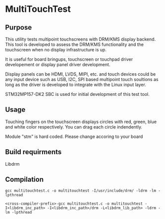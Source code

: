 MultiTouchTest
=======

## Purpose
This utility tests multipoint touchscreens with DRM/KMS display backend.
This tool is developed to assess the DRM/KMS functionality and the touchscreen when no display infrastructure is up.

It is useful for board bringups, touchscreen or touchpad driver developement or display panel driver development.

Display panels can be HDMI, LVDS, MIPI, etc. and touch devices could be any input device such as USB, I2C, SPI based multipoint touch soultions as long as the driver is developed to integrate with the Linux input layer.

STM32MP157-DK2 SBC is used for initial development of this test tool. 

## Usage
Touching fingers on the touchscreen displays circles with red, green, blue and white color respectively. You can drag each circle indendently.

Module "stm" is hard coded. Please change accoring to your board

## Build requirments
Libdrm

## Compilation
```
gcc multitouchtest.c -o multitouchtest -I/usr/include/drm/ -ldrm -lm -lpthread
```
```
<cross-compiler-prefix>-gcc multitouchtest.c -o multitouchtest -I<libdrm_inc_path> -I<libdrm_inc_path>/drm -L<libdrm_lib_path> -ldrm -lm -lpthread
```
